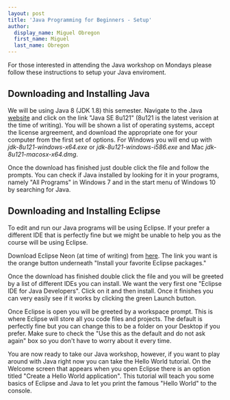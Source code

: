 ```yaml
---
layout: post
title: 'Java Programming for Beginners - Setup'
author:
  display_name: Miguel Obregon
  first_name: Miguel
  last_name: Obregon
---
```


For those interested in attending the Java workshop on Mondays please follow
these instructions to setup your Java enviroment.

## Downloading and Installing Java

We will be using Java 8 (JDK 1.8) this semester. Navigate to the Java
[website](http://www.oracle.com/technetwork/java/javase/downloads/index-jsp-138363.html)
and click on the link "Java SE 8u121" (8u121 is the latest verision at the time
of writing). You will be shown a list of operating systems, accept the license
argreement, and download the appropriate one for your computer from the first
set of options. For Windows you will end up with *jdk-8u121-windows-x64.exe* or
*jdk-8u121-windows-i586.exe* and Mac *jdk-8u121-macosx-x64.dmg*.

Once the download has finished just double click the file and follow the
prompts. You can check if Java installed by looking for it in your programs,
namely "All Programs" in Windows 7 and in the start menu of Windows 10 by
searching for Java.

## Downloading and Installing Eclipse

To edit and run our Java programs will be using Eclipse. If your prefer a
different IDE that is perfectly fine but we might be unable to help you as the
course will be using Eclipse.

Download Eclipse Neon (at time of writing) from
[here](https://www.eclipse.org/downloads/).
The link you want is the orange button underneath "Install your favorite Eclipse
packages."

Once the download has finished double click the file and you will be greeted by
a list of different IDEs you can install. We want the very first one "Eclipse
IDE for Java Developers". Click on it and then install. Once it finishes you can
very easily see if it works by clicking the green Launch button.

Once Eclipse is open you will be greeted by a workspace prompt. This is where
Eclipse will store all you code files and projects. The default is perfectly
fine but you can change this to be a folder on your Desktop if you prefer. Make
sure to check the "Use this as the default and do not ask again" box so you
don't have to worry about it every time. 

You are now ready to take our Java workshop, however, if you want to play around
with Java right now you can take the Hello World tutorial. On the Welcome screen
that appears when you open Eclipse there is an option titled "Create a Hello
World application". This tutorial will teach you some basics of Eclipse and Java
to let you print the famous "Hello World" to the console.
